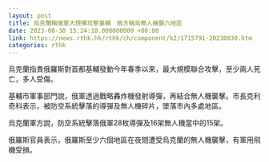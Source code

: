 ```yaml
---
layout: post
title: 烏克蘭稱俄軍大規模攻擊基輔　俄方稱烏無人機襲六地區
date: 2023-08-30 15:24:18.000000000 +08:00
link: https://news.rthk.hk/rthk/ch/component/k2/1715791-20230830.htm
categories: rthk
---
```


烏克蘭指責俄羅斯對首都基輔發動今年春季以來，最大規模聯合攻擊，至少兩人死亡，多人受傷。

基輔市軍事部門說，俄軍透過戰略轟炸機發射導彈，再結合無人機襲擊。市長克利奇科表示，被防空系統擊落的導彈及無人機碎片，墜落市內多處地區。

烏克蘭軍方說，防空系統擊落俄軍28枚導彈及16架無人機當中的15架。

俄羅斯官員表示，俄羅斯至少六個地區在夜間遭受烏克蘭的無人機襲擊，有軍用飛機受損。
